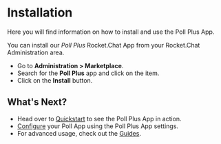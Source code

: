 # Installation

Here you will find information on how to install and use the Poll Plus App.

You can install our _Poll Plus_ Rocket.Chat App from your Rocket.Chat Administration area.

- Go to **Administration &gt; Marketplace**.
- Search for the **Poll Plus** app and click on the item.
- Click on the **Install** button.

<!-- TODO: Change image to Poll Plus from Marketplace -->
<!-- ![](../../../.gitbook/assets/poll-plus/poll_installation.jpg) -->

## What's Next?
- Head over to [Quickstart](./quickstart.md) to see the Poll Plus App in action.
- [Configure](./settings.md) your Poll App using the Poll Plus App settings.
- For advanced usage, check out the [Guides](./guides/mixed-visibility-polls.md).
